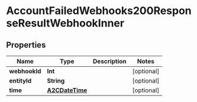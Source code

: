 

# AccountFailedWebhooks200ResponseResultWebhookInner


## Properties

Name | Type | Description | Notes
------------ | ------------- | ------------- | -------------
**webhookId** | **Int** |  |  [optional]
**entityId** | **String** |  |  [optional]
**time** | [**A2CDateTime**](A2CDateTime.md) |  |  [optional]



